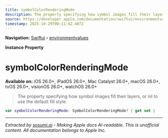 ```yaml
---
title: symbolColorRenderingMode
description: The property specifying how symbol images fill their layers, or nil to use the default fill style.
source: https://developer.apple.com/documentation/swiftui/environmentvalues/symbolcolorrenderingmode
timestamp: 2025-10-29T00:11:42.487Z
---
```


**Navigation:** [Swiftui](/documentation/swiftui) › [environmentvalues](/documentation/swiftui/environmentvalues)

**Instance Property**

# symbolColorRenderingMode

**Available on:** iOS 26.0+, iPadOS 26.0+, Mac Catalyst 26.0+, macOS 26.0+, tvOS 26.0+, visionOS 26.0+, watchOS 26.0+

> The property specifying how symbol images fill their layers, or nil to use the default fill style.

```swift
var symbolColorRenderingMode: SymbolColorRenderingMode? { get set }
```

---

*Extracted by [sosumi.ai](https://sosumi.ai) - Making Apple docs AI-readable.*
*This is unofficial content. All documentation belongs to Apple Inc.*
